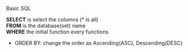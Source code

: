 Basic SQL 

  **SELECT** is select the columns (* is all)  
  **FROM** is the database(set) name  
  **WHERE** the initial function every functions
  - ORDER BY: change the order as Ascending(ASC), Descending(DESC)
